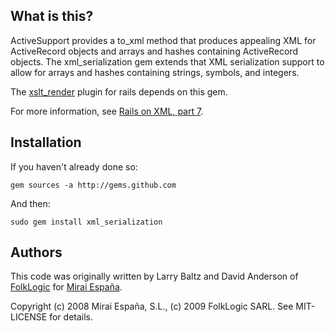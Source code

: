 ## What is this?

ActiveSupport provides a to_xml method that produces appealing XML for ActiveRecord objects and arrays and hashes containing ActiveRecord objects. The xml_serialization gem extends that XML serialization support to allow for arrays and hashes containing strings, symbols, and integers.

The [xslt_render](http://github.com/alpinegizmo/xslt_render/tree/) plugin for rails depends on this gem.

For more information, see [Rails on XML, part 7](http://alpinegizmo.com/2009/03/01/rails-on-xml-part-7-xml-serialization.html).

## Installation

If you haven't already done so:

    gem sources -a http://gems.github.com
    
And then:

    sudo gem install xml_serialization

## Authors

This code was originally written by Larry Baltz and David Anderson of [FolkLogic](http://folklogic.com) for [Mirai España](http://miraiespana.com/).

Copyright (c) 2008 Mirai España, S.L., (c) 2009 FolkLogic SARL. See MIT-LICENSE for details.
